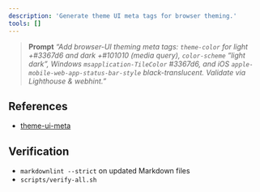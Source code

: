 ```yaml
---
description: 'Generate theme UI meta tags for browser theming.'
tools: []
---
```

> **Prompt**
> _“Add browser-UI theming meta tags: `theme-color` for light +#3367d6 and dark +#101010 (media
> query), `color-scheme` “light dark”, Windows `msapplication-TileColor` #3367d6, and iOS
> `apple-mobile-web-app-status-bar-style` black-translucent. Validate via Lighthouse & webhint.”_

## References

- [theme-ui-meta](../instructions/theme-ui-meta.instructions.md)

## Verification

- `markdownlint --strict` on updated Markdown files
- `scripts/verify-all.sh`
